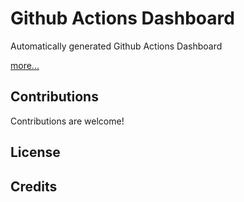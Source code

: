 # Github Actions Dashboard

Automatically generated Github Actions Dashboard

[more...](https://ghashboard.marcuse.info/)

## Contributions

Contributions are welcome!

## License

## Credits

